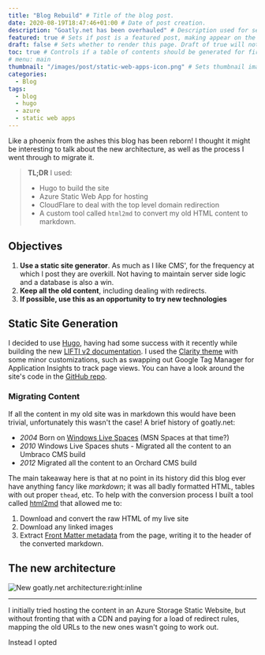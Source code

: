 ```yaml
---
title: "Blog Rebuild" # Title of the blog post.
date: 2020-08-19T18:47:46+01:00 # Date of post creation.
description: "Goatly.net has been overhauled" # Description used for search engine.
featured: true # Sets if post is a featured post, making appear on the home page side bar.
draft: false # Sets whether to render this page. Draft of true will not be rendered.
toc: true # Controls if a table of contents should be generated for first-level links automatically.
# menu: main
thumbnail: "/images/post/static-web-apps-icon.png" # Sets thumbnail image appearing inside card on homepage.
categories:
  - Blog
tags:
  - blog
  - hugo
  - azure
  - static web apps
---
```


Like a phoenix from the ashes this blog has been reborn! I thought it might be 
interesting to talk about the new architecture, as well as the process I went through to 
migrate it.

> **TL;DR** I used:
> * Hugo to build the site
> * Azure Static Web App for hosting
> * CloudFlare to deal with the top level domain redirection
> * A custom tool called `html2md` to convert my old HTML content to markdown.

## Objectives

1. **Use a static site generator**. As much as I like CMS', for the frequency at which I post
they are overkill. Not having to maintain server side logic and a database is also a win.
1. **Keep all the old content**, including dealing with redirects.
1. **If possible, use this as an opportunity to try new technologies**

## Static Site Generation

I decided to use [Hugo](https://gohugo.io/), having had some success with it recently while building
the new [LIFTI v2 documentation](https://mikegoatly.github.io/lifti/). I used the [Clarity theme](https://themes.gohugo.io/hugo-clarity/)
with some minor customizations, such as swapping out Google Tag Manager for Application Insights to track page views.
You can have a look around the site's code in the [GitHub repo](https://github.com/mikegoatly/goatlydotnet).

### Migrating Content

If all the content in my old site was in markdown this would have been trivial, unfortunately 
this wasn't the case! A brief history of goatly.net:

* *2004* Born on [Windows Live Spaces](https://en.wikipedia.org/wiki/Windows_Live_Spaces) 
(MSN Spaces at that time?)
* *2010* Windows Live Spaces shuts - Migrated all the content to an Umbraco CMS build
* *2012* Migrated all the content to an Orchard CMS build

The main takeaway here is that at no point in its history did this blog ever have anything
fancy like *markdown*; it was all badly formatted HTML, tables with out proper `thead`, etc. To help
with the conversion process I built a tool called [html2md](https://github.com/mikegoatly/html2md)
that allowed me to:

1. Download and convert the raw HTML of my live site
1. Download any linked images
1. Extract [Front Matter metadata](https://gohugo.io/content-management/front-matter#readout) from the page,
writing it to the header of the converted markdown.

## The new architecture

![New goatly.net architecture:right:inline](/images/post/static-hosting-architecture.jpg)



------------

I initially tried hosting the content in an Azure Storage Static Website, but without
fronting that with a CDN and paying for a load of redirect rules, mapping the old URLs
to the new ones wasn't going to work out.

Instead I opted 